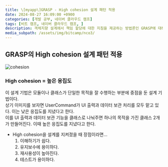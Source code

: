 ```yaml
---
title: \[myapp\]GRASP - High cohesion 설계 패턴 적용
date: 2024-08-27 16:09:00 +0900
categories: [개발 공부, 네이버 클라우드 캠프]
tags: [비트 캠프, 네이버 클라우드 캠프, ] 
description: 객체지향 설계에서 책임 할당에 대한 지침을 제공하는 방법론인 GRASP에 대해 알아보자.
media_subpath: /assets/img/bitcamp/nco3/
---
```

## GRASP의 High cohesion 설계 패턴 적용
![cohesion](img1.png)

### High cohesion = 높은 응집도
이 설계 기법은 모듈이나 클래스가 단일한 목적을 잘 수행하는 부분에 중점을 둔 설계 기법이다.   
상기 이미지를 보자면 UserCommand가 UI 출력과 데이터 보관 처리를 모두 맡고 있다. 이는 낮은 응집도를 지녔다고 한다.   
이를 UI 출력과 데이터 보관 기능을 클래스로 나눠주면 하나의 목적을 가진 클래스 2개가 만들어진다. 이때 높은 응집도를 지녔다고 한다.   

- High cohesion을 설계를 지켜졌을 때 장점이라면…
    1. 이해하기가 쉽다.
    2. 유지보수에 용이하다.
    3. 재사용성이 높아진다.
    4. 테스트가 용이하다.